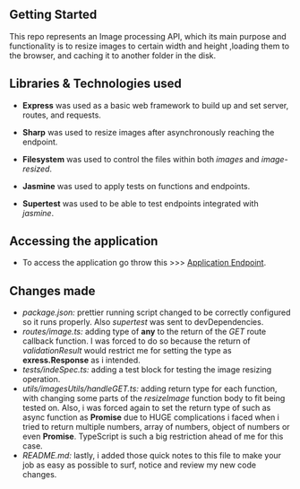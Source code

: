 ## Getting Started

This repo represents an Image processing API, which its main purpose and functionality is to resize images to certain width and height ,loading them to the browser, and caching it to another folder in the disk.

## Libraries & Technologies used

- **Express**
was used as a basic web framework to build up and set server, routes, and requests.

- **Sharp**
was used to resize images after asynchronously reaching the endpoint.

- **Filesystem**
was used to control the files within both *images* and *image-resized*.
 
- **Jasmine**
was used to apply tests on functions and endpoints.

- **Supertest**
was used to be able to test endpoints integrated with *jasmine*.


## Accessing the application
- To access the application go throw this  >>> [Application Endpoint](http://localhost:3000/api/images?filename=fjord&width=200&height=200).



## Changes made

- *package.json:* prettier running script changed to be correctly configured so it runs properly. Also *supertest* was sent to devDependencies.
- *routes/image.ts:* adding type of **any** to the return of the *GET* route callback function. I was forced to do so because the return of *validationResult* would restrict me for setting the type as **exress.Response** as i intended.
- *tests/indeSpec.ts:* adding a test block for testing the image resizing operation.
- *utils/imagesUtils/handleGET.ts:* adding return type for each function, with changing some parts of the *resizeImage* function body to fit being tested on. Also, i was forced again to set the return type of such as async function as **Promise<any>** due to HUGE complications i faced when i tried to return multiple numbers, array of numbers, object of numbers or even **Promise<Metadata>**. TypeScript is such a big restriction ahead of me for this case.
- *README.md:* lastly, i added those quick notes to this file to make your job as easy as possible to surf, notice and review my new code changes. 